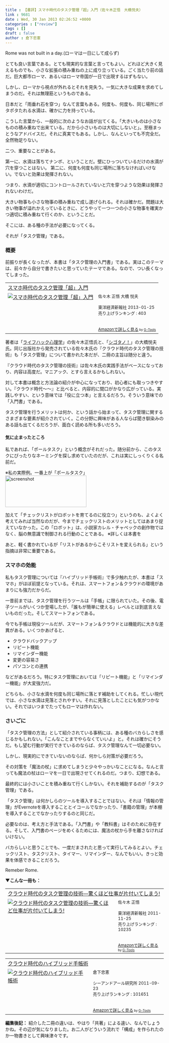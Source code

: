 ```yaml
---
title : 【書評】スマホ時代のタスク管理「超」入門（佐々木正悟　大橋悦夫）
link : 9681
date : Wed, 30 Jan 2013 02:26:52 +0000
categories : ["review"]
tags : []
draft : false
author : 倉下忠憲
---
```


Rome was not built in a day.(ローマは一日にして成らず)

とても良い言葉である。とても現実的な言葉と言ってもよい。どれほど大きく見えるものでも、小さな拡張の積み重ねの上に成り立っている。ごく当たり前の話だ。巨大都市ローマ、あるいはローマ帝国が一日で出現するはずもない。

しかし、ローマから視点が外れるとそれを見失う。一気に大きな成果を求めてしまうのだ。それは無理筋というものである。

日本だと「雨垂れ石を穿つ」なんて言葉もある。何度も、何度も、同じ場所にポタポタたれる水滴は、確かに力を持っている。

こうした言葉から、一般的に次のようなお話が出てくる。「大きいものは小さなものの積み重ねで出来ている。だから小さいものは大切にしないと」。至極まっとうなアドバイスだ。それに真実でもある。しかし、なんといっても不完全だ。全然物足りない。

二つ、重要なことがある。

第一に、水滴は落ちてナンボ、ということだ。壁にひっついているだけの水滴が穴を穿つことはない。
第二に、何度も何度も同じ場所に落ちなければいけない。でないと効果は発揮されない。

つまり、水滴が適切にコントロールされていないと穴を穿つような効果は発揮されないわけだ。

大きい物事も小さな物事の積み重ねで成し遂げられる。それは確かだ。問題は大きい物事が溢れかえっているときに、どうやって一つ一つの小さな物事を確実かつ適切に積み重ねて行くのか、ということだ。

そこには、ある種の手法が必要になってくる。

それが「タスク管理」である。

<h3>概要</h3>
前振りが長くなったが、本書は「タスク管理の入門書」である。実はこのテーマは、前々から自分で書きたいと思っていたテーマである。なので、つい長くなってしまった。

<table  border="0" cellpadding="5"><tr><td colspan="2"><a href="http://www.amazon.co.jp/%E3%82%B9%E3%83%9E%E3%83%9B%E6%99%82%E4%BB%A3%E3%81%AE%E3%82%BF%E3%82%B9%E3%82%AF%E7%AE%A1%E7%90%86%E3%80%8C%E8%B6%85%E3%80%8D%E5%85%A5%E9%96%80-%E4%BD%90%E3%80%85%E6%9C%A8-%E6%AD%A3%E6%82%9F/dp/4492581014%3FSubscriptionId%3D15SMZCTB9V8NGR2TW082%26tag%3Drashita1000-22%26linkCode%3Dxm2%26camp%3D2025%26creative%3D165953%26creativeASIN%3D4492581014" target="_blank">スマホ時代のタスク管理「超」入門</a><img src="http://www.assoc-amazon.jp/e/ir?t=rashita1000-22&l=ur2&o=9" width="1" height="1" style="border: none;" alt="" /></td></tr><tr><td valign="top"><a href="http://www.amazon.co.jp/%E3%82%B9%E3%83%9E%E3%83%9B%E6%99%82%E4%BB%A3%E3%81%AE%E3%82%BF%E3%82%B9%E3%82%AF%E7%AE%A1%E7%90%86%E3%80%8C%E8%B6%85%E3%80%8D%E5%85%A5%E9%96%80-%E4%BD%90%E3%80%85%E6%9C%A8-%E6%AD%A3%E6%82%9F/dp/4492581014%3FSubscriptionId%3D15SMZCTB9V8NGR2TW082%26tag%3Drashita1000-22%26linkCode%3Dxm2%26camp%3D2025%26creative%3D165953%26creativeASIN%3D4492581014" target="_blank"><img src="http://ecx.images-amazon.com/images/I/51JO1BIm41L._SL160_.jpg" border="0" alt="スマホ時代のタスク管理「超」入門" /></a></td><td valign="top"><font size="-1">佐々木 正悟 大橋 悦夫 <br /><br />東洋経済新報社  2013-01-25<br />売り上げランキング : 403<br /><br /><br /><a href="http://www.amazon.co.jp/%E3%82%B9%E3%83%9E%E3%83%9B%E6%99%82%E4%BB%A3%E3%81%AE%E3%82%BF%E3%82%B9%E3%82%AF%E7%AE%A1%E7%90%86%E3%80%8C%E8%B6%85%E3%80%8D%E5%85%A5%E9%96%80-%E4%BD%90%E3%80%85%E6%9C%A8-%E6%AD%A3%E6%82%9F/dp/4492581014%3FSubscriptionId%3D15SMZCTB9V8NGR2TW082%26tag%3Drashita1000-22%26linkCode%3Dxm2%26camp%3D2025%26creative%3D165953%26creativeASIN%3D4492581014" target="_blank">Amazonで詳しく見る</a></font><font size="-2"> by <a href="http://www.goodpic.com/mt/aws/index.html" >G-Tools</a></font></td></tr></table>

著者は「<a href="http://mindhack.sakura.ne.jp/">ライフハック心理学</a>」の佐々木正悟氏と、「<a href="http://cyblog.jp/modules/weblogs/">シゴタノ！</a>」の大橋悦夫氏。同じ出版社から発売されている佐々木氏の『クラウド時代のタスク管理の技術』も「タスク管理」について書かれた本だが、二冊の主旨は随分と違う。

『クラウド時代のタスク管理の技術』は佐々木氏の実践手法がベースになっており、内容は高度だ。マニアック、とすら言えるかもしれない。

対して本書は概念と方法論の紹介が中心になっており、初心者にも取っつきやすい。『クラウド時代〜〜』と比べると、内容的に間口がかなり広がっている。実践しやすい、という意味では「役に立つ本」と言えるだろう。そういう意味での「入門書」である。

タスク管理を行うメリットは何か、という話から始まって、タスク管理に関するさまざまな要素が紹介されていく。この分野に興味がある人ならば聞き馴染みのある話も出てくるだろうが、面白く読める所も多いだろう。

<h4>気に止まったところ</h4>
私であれば、「ポールタスク」という概念がそれだった。随分前から、このタスクにぴったりなネーミングを探し求めていたのだが、これは実にしっくりくる名前だ。

※私の実際例。一番上が「ポールタスク」
<a href="https://rashita.net/blog/wp-content/uploads/2013/01/screenshot7.png"><img src="https://rashita.net/blog/wp-content/uploads/2013/01/screenshot7.png" alt="screenshot" width="258" height="100" class="alignnone size-full wp-image-9684" /></a>

加えて「チェックリストがロボットを育てるのに役立つ」というのも、よくよく考えてみれば当然なのだが、今までチェックリストのメリットとしてはあまり捉えていなかった。この「ロボット」は、小説家カレル・チャペックの創作物ではなく、脳の無意識で制御される行動のことである。
※詳しくは本書を

あと、軽く書かれているが「リストがあるからこそリストを変えられる」という指摘は非常に重要である。

<h3>スマホの効能</h3>
私もタスク管理については『ハイブリッド手帳術』で多少触れたが、本書は「スマホ」がほぼ前提となっている。それは、スマートフォン＆クラウドの環境があまりにも強力だからだ。

一昔前までは、タスク管理を行うツールは「手帳」に限られていた。その後、電子ツールがいくつか登場したが、「誰もが簡単に使える」レベルとは到底言えないものだった。そしてスマートフォンである。

今でも手帳は現役ツールだが、スマートフォン＆クラウドとは機能的に大きな差異がある。いくつかあげると、

<ul>
	<li>クラウドバックアップ</li>
	<li>リピート機能</li>
	<li>リマインダー機能</li>
	<li>変更の容易さ</li>
	<li>パソコンとの連携</li>
</ul>

などがあるだろう。特にタスク管理においては「リピート機能」と「リマインダー機能」が大変強力だ。

どちらも、小さな水滴を何度も同じ場所に落とす補助をしてくれる。忙しい現代では、小さな水滴は見落とされやすい。それに見落としたことにも気がつかない。それではいつまでたってもローマは作れない。

<h3>さいごに</h3>
「タスク管理の方法」として紹介されている事柄には、ある種のバカらしさを感じるかもしれない。「こんなことまでやらなくていいよ」と。それは確かにそうだ。もし望む行動が実行できているのならば、タスク管理なんて一切必要ない。

しかし、現実的にできていないのならば、何かしら対策が必要だろう。

その対策を「魔法の杖」に求めてしまうと少々やっかいなことになる。なんと言っても魔法の杖はローマを一日で出現させてくれるのだ。つまり、幻想である。

最終的には小さいことを積み重ねて行くしかない。それを補助するのが「タスク管理」である。

「タスク管理」は何かしらのツールを導入することではない。それは「情報の管理」がEvernoteを導入することとイコールでなかったり、「書籍の管理」が本棚を導入することでなかったりするのと同じだ。

必要なのは、考え方と手法である。「入門書」や「教科書」はそのために存在する。そして、入門書のページをめくるためには、魔法の杖から手を離さなければいけない。

バカらしいと思うことでも、一度だまされたと思って実行してみるとよい。チェックリスト、タスクリスト、タイマー、リマインダー、なんでもいい。きっと効果を体感できることだろう。

Remeber Rome. 

<strong>▼こんな一冊も：</strong>
<table  border="0" cellpadding="5"><tr><td colspan="2"><a href="http://www.amazon.co.jp/%E3%82%AF%E3%83%A9%E3%82%A6%E3%83%89%E6%99%82%E4%BB%A3%E3%81%AE%E3%82%BF%E3%82%B9%E3%82%AF%E7%AE%A1%E7%90%86%E3%81%AE%E6%8A%80%E8%A1%93%E2%80%95%E9%A9%9A%E3%81%8F%E3%81%BB%E3%81%A9%E4%BB%95%E4%BA%8B%E3%81%8C%E7%89%87%E4%BB%98%E3%81%84%E3%81%A6%E3%81%97%E3%81%BE%E3%81%86-%E4%BD%90%E3%80%85%E6%9C%A8-%E6%AD%A3%E6%82%9F/dp/4492580948%3FSubscriptionId%3D15SMZCTB9V8NGR2TW082%26tag%3Drashita1000-22%26linkCode%3Dxm2%26camp%3D2025%26creative%3D165953%26creativeASIN%3D4492580948" target="_blank">クラウド時代のタスク管理の技術―驚くほど仕事が片付いてしまう!</a><img src="http://www.assoc-amazon.jp/e/ir?t=rashita1000-22&l=ur2&o=9" width="1" height="1" style="border: none;" alt="" /></td></tr><tr><td valign="top"><a href="http://www.amazon.co.jp/%E3%82%AF%E3%83%A9%E3%82%A6%E3%83%89%E6%99%82%E4%BB%A3%E3%81%AE%E3%82%BF%E3%82%B9%E3%82%AF%E7%AE%A1%E7%90%86%E3%81%AE%E6%8A%80%E8%A1%93%E2%80%95%E9%A9%9A%E3%81%8F%E3%81%BB%E3%81%A9%E4%BB%95%E4%BA%8B%E3%81%8C%E7%89%87%E4%BB%98%E3%81%84%E3%81%A6%E3%81%97%E3%81%BE%E3%81%86-%E4%BD%90%E3%80%85%E6%9C%A8-%E6%AD%A3%E6%82%9F/dp/4492580948%3FSubscriptionId%3D15SMZCTB9V8NGR2TW082%26tag%3Drashita1000-22%26linkCode%3Dxm2%26camp%3D2025%26creative%3D165953%26creativeASIN%3D4492580948" target="_blank"><img src="http://ecx.images-amazon.com/images/I/41Uk63c9VWL._SL160_.jpg" border="0" alt="クラウド時代のタスク管理の技術―驚くほど仕事が片付いてしまう!" /></a></td><td valign="top"><font size="-1">佐々木 正悟 <br /><br />東洋経済新報社  2011-11-25<br />売り上げランキング : 10235<br /><br /><br /><a href="http://www.amazon.co.jp/%E3%82%AF%E3%83%A9%E3%82%A6%E3%83%89%E6%99%82%E4%BB%A3%E3%81%AE%E3%82%BF%E3%82%B9%E3%82%AF%E7%AE%A1%E7%90%86%E3%81%AE%E6%8A%80%E8%A1%93%E2%80%95%E9%A9%9A%E3%81%8F%E3%81%BB%E3%81%A9%E4%BB%95%E4%BA%8B%E3%81%8C%E7%89%87%E4%BB%98%E3%81%84%E3%81%A6%E3%81%97%E3%81%BE%E3%81%86-%E4%BD%90%E3%80%85%E6%9C%A8-%E6%AD%A3%E6%82%9F/dp/4492580948%3FSubscriptionId%3D15SMZCTB9V8NGR2TW082%26tag%3Drashita1000-22%26linkCode%3Dxm2%26camp%3D2025%26creative%3D165953%26creativeASIN%3D4492580948" target="_blank">Amazonで詳しく見る</a></font><font size="-2"> by <a href="http://www.goodpic.com/mt/aws/index.html" >G-Tools</a></font></td></tr></table>

<table  border="0" cellpadding="5"><tr><td colspan="2"><a href="http://www.amazon.co.jp/%E3%82%AF%E3%83%A9%E3%82%A6%E3%83%89%E6%99%82%E4%BB%A3%E3%81%AE%E3%83%8F%E3%82%A4%E3%83%96%E3%83%AA%E3%83%83%E3%83%89%E6%89%8B%E5%B8%B3%E8%A1%93-%E5%80%89%E4%B8%8B%E5%BF%A0%E6%86%B2/dp/4863540914%3FSubscriptionId%3D15SMZCTB9V8NGR2TW082%26tag%3Drashita1000-22%26linkCode%3Dxm2%26camp%3D2025%26creative%3D165953%26creativeASIN%3D4863540914" target="_blank">クラウド時代のハイブリッド手帳術</a><img src="http://www.assoc-amazon.jp/e/ir?t=rashita1000-22&l=ur2&o=9" width="1" height="1" style="border: none;" alt="" /></td></tr><tr><td valign="top"><a href="http://www.amazon.co.jp/%E3%82%AF%E3%83%A9%E3%82%A6%E3%83%89%E6%99%82%E4%BB%A3%E3%81%AE%E3%83%8F%E3%82%A4%E3%83%96%E3%83%AA%E3%83%83%E3%83%89%E6%89%8B%E5%B8%B3%E8%A1%93-%E5%80%89%E4%B8%8B%E5%BF%A0%E6%86%B2/dp/4863540914%3FSubscriptionId%3D15SMZCTB9V8NGR2TW082%26tag%3Drashita1000-22%26linkCode%3Dxm2%26camp%3D2025%26creative%3D165953%26creativeASIN%3D4863540914" target="_blank"><img src="http://ecx.images-amazon.com/images/I/51f4RT2URdL._SL160_.jpg" border="0" alt="クラウド時代のハイブリッド手帳術" /></a></td><td valign="top"><font size="-1">倉下忠憲 <br /><br />シーアンドアール研究所  2011-09-23<br />売り上げランキング : 101651<br /><br /><br /><a href="http://www.amazon.co.jp/%E3%82%AF%E3%83%A9%E3%82%A6%E3%83%89%E6%99%82%E4%BB%A3%E3%81%AE%E3%83%8F%E3%82%A4%E3%83%96%E3%83%AA%E3%83%83%E3%83%89%E6%89%8B%E5%B8%B3%E8%A1%93-%E5%80%89%E4%B8%8B%E5%BF%A0%E6%86%B2/dp/4863540914%3FSubscriptionId%3D15SMZCTB9V8NGR2TW082%26tag%3Drashita1000-22%26linkCode%3Dxm2%26camp%3D2025%26creative%3D165953%26creativeASIN%3D4863540914" target="_blank">Amazonで詳しく見る</a></font><font size="-2"> by <a href="http://www.goodpic.com/mt/aws/index.html" >G-Tools</a></font></td></tr></table>


<div class="column"><strong>編集後記：</strong>
紹介した二冊の違いは、やはり「共著」による違い、なんでしょうかね。その辺が気になりました。お二人がどういう流れで「構成」を作られたのか一物書きとして興味津々です。
</div>